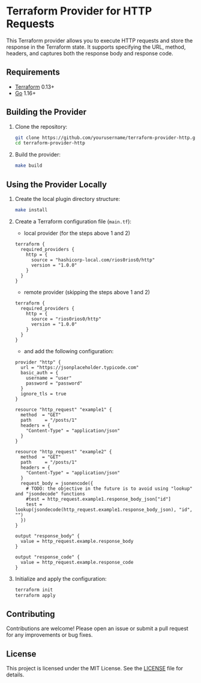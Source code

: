 # Terraform Provider for HTTP Requests

This Terraform provider allows you to execute HTTP requests and store the response in the Terraform state. It supports specifying the URL, method, headers, and captures both the response body and response code.

## Requirements

- [Terraform](https://www.terraform.io/downloads.html) 0.13+
- [Go](https://golang.org/doc/install) 1.16+

## Building the Provider

1. Clone the repository:

   ```sh
   git clone https://github.com/yourusername/terraform-provider-http.git
   cd terraform-provider-http
   ```

2. Build the provider:

   ```sh
   make build
   ```

## Using the Provider Locally

1. Create the local plugin directory structure:

   ```sh
   make install
   ```

2. Create a Terraform configuration file (`main.tf`):
   * local provider (for the steps above 1 and 2)

   ```hcl
   terraform {
     required_providers {
       http = {
         source = "hashicorp-local.com/rios0rios0/http"
         version = "1.0.0"
       }
     }
   }
   ```

   * remote provider (skipping the steps above 1 and 2)

   ```hcl
   terraform {
     required_providers {
       http = {
         source = "rios0rios0/http"
         version = "1.0.0"
       }
     }
   }
   ```

   * and add the following configuration:

   ```hcl
   provider "http" {
     url = "https://jsonplaceholder.typicode.com"
     basic_auth = {
       username = "user"
       password = "password"
     }
     ignore_tls = true
   }

   resource "http_request" "example1" {
     method  = "GET"
     path     = "/posts/1"
     headers = {
       "Content-Type" = "application/json"
     }
   }

   resource "http_request" "example2" {
     method  = "GET"
     path     = "/posts/1"
     headers = {
       "Content-Type" = "application/json"
     }
     request_body = jsonencode({
       # TODO: the objective in the future is to avoid using "lookup" and "jsondecode" functions
       #test = http_request.example1.response_body_json["id"]
       test = lookup(jsondecode(http_request.example1.response_body_json), "id", "")
     })
   }

   output "response_body" {
     value = http_request.example.response_body
   }

   output "response_code" {
     value = http_request.example.response_code
   }
   ```

3. Initialize and apply the configuration:

   ```sh
   terraform init
   terraform apply
   ```

## Contributing

Contributions are welcome! Please open an issue or submit a pull request for any improvements or bug fixes.

## License

This project is licensed under the MIT License. See the [LICENSE](LICENSE) file for details.
